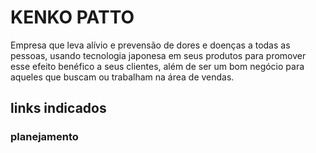 # KENKO PATTO 

Empresa que leva alívio e prevensão de dores e doenças a todas as pessoas, usando tecnologia japonesa em seus produtos para promover esse efeito benéfico a seus clientes, além de ser um bom negócio para aqueles que buscam ou trabalham na área de vendas.   

## links indicados

### planejamento
